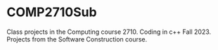 # COMP2710Sub
Class projects in the Computing course 2710. Coding in c++
Fall 2023. Projects from the Software Construction course.

